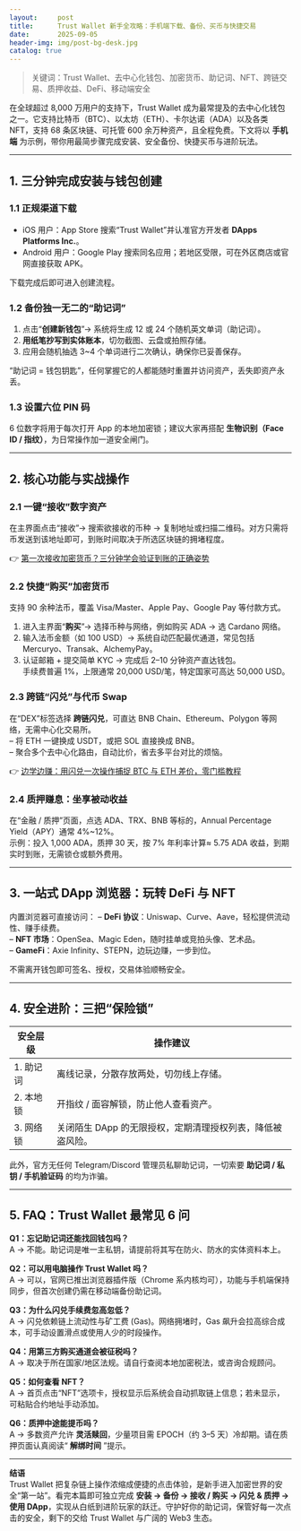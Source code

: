 ```yaml
---
layout:     post
title:      Trust Wallet 新手全攻略：手机端下载、备份、买币与快捷交易
date:       2025-09-05
header-img: img/post-bg-desk.jpg
catalog: true
---
```


> 关键词：Trust Wallet、去中心化钱包、加密货币、助记词、NFT、跨链交易、质押收益、DeFi、移动端安全

在全球超过 8,000 万用户的支持下，Trust Wallet 成为最常提及的去中心化钱包之一。它支持比特币（BTC）、以太坊（ETH）、卡尔达诺（ADA）以及各类 NFT，支持 68 条区块链、可托管 600 余万种资产，且全程免费。下文将以 **手机端** 为示例，带你用最简步骤完成安装、安全备份、快捷买币与进阶玩法。

---

## 1. 三分钟完成安装与钱包创建

### 1.1 正规渠道下载
- iOS 用户：App Store 搜索“Trust Wallet”并认准官方开发者 **DApps Platforms Inc.**。  
- Android 用户：Google Play 搜索同名应用；若地区受限，可在外区商店或官网直接获取 APK。  

下载完成后即可进入创建流程。

### 1.2 备份独一无二的“助记词”
1. 点击“**创建新钱包**”→ 系统将生成 12 或 24 个随机英文单词（助记词）。  
2. **用纸笔抄写到实体账本**，切勿截图、云盘或拍照存储。  
3. 应用会随机抽选 3~4 个单词进行二次确认，确保你已妥善保存。  

“助记词 = 钱包钥匙”，任何掌握它的人都能随时重置并访问资产，丢失即资产永丢。

### 1.3 设置六位 PIN 码
6 位数字将用于每次打开 App 的本地加密锁；建议大家再搭配 **生物识别（Face ID / 指纹）**，为日常操作加一道安全闸门。

---

## 2. 核心功能与实战操作

### 2.1 一键“接收”数字资产
在主界面点击“接收”→ 搜索欲接收的币种 → 复制地址或扫描二维码。对方只需将币发送到该地址即可，到账时间取决于所选区块链的拥堵程度。  

👉 [第一次接收加密货币？三分钟学会验证到账的正确姿势](https://okxdog.com/)

### 2.2 快捷“购买”加密货币
支持 90 余种法币，覆盖 Visa/Master、Apple Pay、Google Pay 等付款方式。  
1. 进入主界面“**购买**”→ 选择币种与网络，例如购买 ADA → 选 Cardano 网络。  
2. 输入法币金额（如 100 USD）→ 系统自动匹配最优通道，常见包括 Mercuryo、Transak、AlchemyPay。  
3. 认证邮箱 + 提交简单 KYC → 完成后 2–10 分钟资产直达钱包。  
手续费普遍 1%，上限通常 20,000 USD/笔，特定国家可高达 50,000 USD。

### 2.3 跨链“闪兑”与代币 Swap
在“DEX”标签选择 **跨链闪兑**，可直达 BNB Chain、Ethereum、Polygon 等网络，无需中心化交易所。  
– 将 ETH 一键换成 USDT，或把 SOL 直接换成 BNB。  
– 聚合多个去中心化路由，自动比价，省去多平台对比的烦恼。

👉 [边学边赚：用闪兑一次操作捕捉 BTC 与 ETH 差价，零门槛教程](https://okxdog.com/)

### 2.4 **质押赚息**：坐享被动收益
在“金融 / 质押”页面，点选 ADA、TRX、BNB 等标的，Annual Percentage Yield（APY）通常 4%~12%。  
示例：投入 1,000 ADA，质押 30 天，按 7% 年利率计算≈ 5.75 ADA 收益，到期实时到账，无需锁仓或额外费用。

---

## 3. 一站式 DApp 浏览器：玩转 DeFi 与 NFT
内置浏览器可直接访问：
– **DeFi 协议**：Uniswap、Curve、Aave，轻松提供流动性、赚手续费。  
– **NFT 市场**：OpenSea、Magic Eden，随时挂单或竞拍头像、艺术品。  
– **GameFi**：Axie Infinity、STEPN，边玩边赚，一步到位。

不需离开钱包即可签名、授权，交易体验顺畅安全。

---

## 4. 安全进阶：三把“保险锁”

| 安全层级 | 操作建议 |
|---|---|
| 1. 助记词 | 离线记录，分散存放两处，切勿线上存储。 |
| 2. 本地锁 | 开指纹 / 面容解锁，防止他人查看资产。 |
| 3. 网络锁 | 关闭陌生 DApp 的无限授权，定期清理授权列表，降低被盗风险。 |

此外，官方无任何 Telegram/Discord 管理员私聊助记词，一切索要 **助记词 / 私钥 / 手机验证码** 的均为诈骗。

---

## 5. FAQ：Trust Wallet 最常见 6 问

**Q1：忘记助记词还能找回钱包吗？**  
A → 不能。助记词是唯一主私钥，请提前将其写在防火、防水的实体资料本上。

**Q2：可以用电脑操作 Trust Wallet 吗？**  
A → 可以，官网已推出浏览器插件版（Chrome 系内核均可），功能与手机端保持同步，但首次创建仍需在移动端备份助记词。

**Q3：为什么闪兑手续费忽高忽低？**  
A → 闪兑依赖链上流动性与矿工费 (Gas)。网络拥堵时，Gas 飙升会拉高综合成本，可手动设置滑点或使用人少的时段操作。

**Q4：用第三方购买通道会被征税吗？**  
A → 取决于所在国家/地区法规。请自行查阅本地加密税法，或咨询合规顾问。

**Q5：如何查看 NFT？**  
A → 首页点击“NFT”选项卡，授权显示后系统会自动抓取链上信息；若未显示，可粘贴合约地址手动添加。

**Q6：质押中途能提币吗？**  
A → 多数资产允许 **灵活赎回**，少量项目需 EPOCH（约 3–5 天）冷却期。请在质押页面认真阅读“ **解绑时间** ”提示。

---

**结语**  
Trust Wallet 把复杂链上操作浓缩成便捷的点击体验，是新手进入加密世界的安全“第一站”。看完本篇即可独立完成 **安装 → 备份 → 接收 / 购买 → 闪兑 & 质押 → 使用 DApp**，实现从白纸到进阶玩家的跃迁。守护好你的助记词，保管好每一次点击的安全，剩下的交给 Trust Wallet 与广阔的 Web3 生态。